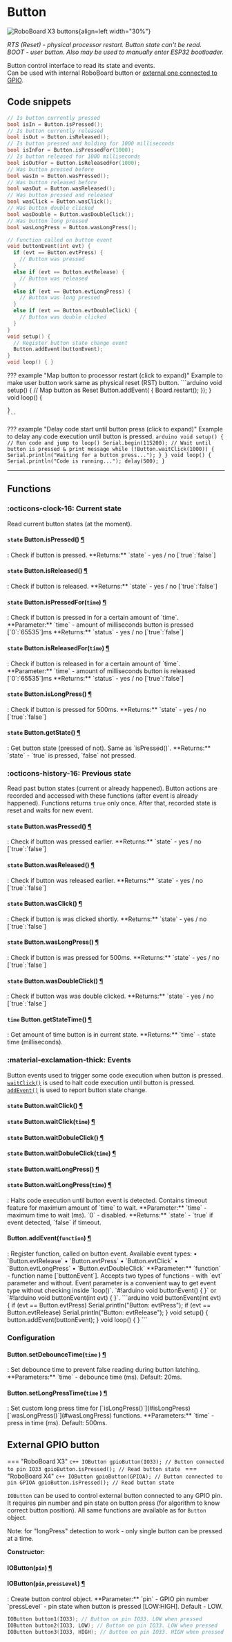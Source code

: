 # Button

![RoboBoard X3 buttons](../../assets/images/roboboard/roboboard-x3-buttons.jpg){align=left width="30%"}

_RTS (Reset) - physical processor restart. Button state can't be read._  
_BOOT - user button. Also may be used to manually enter ESP32 bootloader._  

<p style="clear: both;">Button control interface to read its state and events.<br>
Can be used with internal RoboBoard button or <a href="#external-gpio-button">external one connected to GPIO</a>.</p>

<!--
Read state of physical button. Marked as `BOOT` in X3 and `BUTTON` in X4. Can be used to run certain actions on press.
_Note: Reset (RTS) is for physical processor restart and its state can't be read._  
_Button BOOT is also used to enter ESP32 bootloader during power on._  
-->

## Code snippets

```c++ title="State read"
// Is button currently pressed
bool isIn = Button.isPressed();
// Is button currently released
bool isOut = Button.isReleased();
// Is button pressed and holding for 1000 milliseconds
bool isInFor = Button.isPressedFor(1000);
// Is button released for 1000 milliseconds
bool isOutFor = Button.isReleasedFor(1000);
// Was button pressed before
bool wasIn = Button.wasPressed();
// Was button released before
bool wasOut = Button.wasReleased();
// Was button pressed and released
bool wasClick = Button.wasClick();
// Was button double clicked
bool wasDouble = Button.wasDoubleClick();
// Was button long pressed
bool wasLongPress = Button.wasLongPress();
```

```c++ title="Event usage"
// Function called on button event
void buttonEvent(int evt) {
  if (evt == Button.evtPress) {
    // Button was pressed
  }
  else if (evt == Button.evtRelease) {
    // Button was released
  }
  else if (evt == Button.evtLongPress) {
    // Button was long pressed
  }
  else if (evt == Button.evtDoubleClick) {
    // Button was double clicked
  }
}
void setup() {
  // Register button state change event 
  Button.addEvent(buttonEvent);
}
void loop() { }
```

??? example "Map button to processor restart (click to expand)"
    Example to make user button work same as physical reset (RST) button.
    ```arduino
    void setup() {
      // Map button as Reset
      Button.addEvent([]() { Board.restart(); });
    }
    void loop() {
    
    }
    ```

??? example "Delay code start until button press (click to expand)"
    Example to delay any code execution until button is pressed.
    ```arduino
    void setup() {
      // Run code and jump to loop()
      Serial.begin(115200);
      // Wait until button is pressed & print message
      while (!Button.waitClick(1000)) {
        Serial.println("Waiting for a button press...");
      }
    }
    void loop() {
      Serial.println("Code is running...");
      delay(500);
    }
    ```

***

## Functions

### :octicons-clock-16: Current state

Read current button states (at the moment).

<h4 class="apidec" id="isPressed">
<code>state</code> <span class="object">Button</span>.<span class="function">isPressed</span>()
<a class="headerlink" href="#isPressed" title="Permanent link">¶</a></h4>
: Check if button is pressed.  
**Returns:**  
`state` - yes / no [`true`:`false`]  

<h4 class="apidec" id="isReleased">
<code>state</code> <span class="object">Button</span>.<span class="function">isReleased</span>()
<a class="headerlink" href="#isReleased" title="Permanent link">¶</a></h4>
: Check if button is released.  
**Returns:**  
`state` - yes / no [`true`:`false`]  

<h4 class="apidec" id="isPressedFor">
<code>state</code> <span class="object">Button</span>.<span class="function">isPressedFor</span>(<code>time</code>)
<a class="headerlink" href="#isPressedFor" title="Permanent link">¶</a></h4>
: Check if button is pressed in for a certain amount of `time`.  
**Parameter:** `time` - amount of milliseconds button is pressed [`0`:`65535`]ms  
**Returns:** `status` - yes / no [`true`:`false`]  

<h4 class="apidec" id="isReleasedFor">
<code>state</code> <span class="object">Button</span>.<span class="function">isReleasedFor</span>(<code>time</code>)
<a class="headerlink" href="#isReleasedFor" title="Permanent link">¶</a></h4>
: Check if button is released in for a certain amount of `time`.  
**Parameter:** `time` - amount of milliseconds button is released [`0`:`65535`]ms  
**Returns:** `status` - yes / no [`true`:`false`]  

<h4 class="apidec" id="isLongPress">
<code>state</code> <span class="object">Button</span>.<span class="function">isLongPress</span>()
<a class="headerlink" href="#isLongPress" title="Permanent link">¶</a></h4>
: Check if button is pressed for 500ms.  
**Returns:**  
`state` - yes / no [`true`:`false`]  

<h4 class="apidec" id="getState">
<code>state</code> <span class="object">Button</span>.<span class="function">getState</span>()
<a class="headerlink" href="#getState" title="Permanent link">¶</a></h4>
: Get button state (pressed of not). Same as `isPressed()`.  
**Returns:**  
`state` - `true` is pressed, `false` not pressed.  

### :octicons-history-16: Previous state

Read past button states (current or already happened). Button actions are recorded and accessed with these functions (after event is already happened). Functions returns `true` only once. After that, recorded state is reset and waits for new event.

<h4 class="apidec" id="wasPressed">
<code>state</code> <span class="object">Button</span>.<span class="function">wasPressed</span>()
<a class="headerlink" href="#wasPressed" title="Permanent link">¶</a></h4>
: Check if button was pressed earlier.  
**Returns:**  
`state` - yes / no [`true`:`false`]  

<h4 class="apidec" id="wasReleased">
<code>state</code> <span class="object">Button</span>.<span class="function">wasReleased</span>()
<a class="headerlink" href="#wasReleased" title="Permanent link">¶</a></h4>
: Check if button was released earlier.  
**Returns:**  
`state` - yes / no [`true`:`false`]  

<h4 class="apidec" id="wasClick">
<code>state</code> <span class="object">Button</span>.<span class="function">wasClick</span>()
<a class="headerlink" href="#wasClick" title="Permanent link">¶</a></h4>
: Check if button is was clicked shortly.  
**Returns:**  
`state` - yes / no [`true`:`false`]  

<h4 class="apidec" id="wasLongPress">
<code>state</code> <span class="object">Button</span>.<span class="function">wasLongPress</span>()
<a class="headerlink" href="#wasLongPress" title="Permanent link">¶</a></h4>
: Check if button is was pressed for 500ms.  
**Returns:**  
`state` - yes / no [`true`:`false`]  

<h4 class="apidec" id="wasDoubleClick">
<code>state</code> <span class="object">Button</span>.<span class="function">wasDoubleClick</span>()
<a class="headerlink" href="#wasDoubleClick" title="Permanent link">¶</a></h4>
: Check if button was was double clicked.  
**Returns:**  
`state` - yes / no [`true`:`false`]  

<h4 class="apidec" id="getStateTime">
<code>time</code> <span class="object">Button</span>.<span class="function">getStateTime</span>()
<a class="headerlink" href="#getStateTime" title="Permanent link">¶</a></h4>
: Get amount of time button is in current state.  
**Returns:**  
`time` - state time (milliseconds).  

### :material-exclamation-thick: Events

Button events used to trigger some code execution when button is pressed. [`waitClick()`](#waitClick) is used to halt code execution until button is pressed. [`addEvent()`](#addEvent) is used to report button state change.

<h4 class="apidec" id="waitClick">
<code>state</code> <span class="object">Button</span>.<span class="function">waitClick</span>()
<a class="headerlink" href="#waitClick" title="Permanent link">¶</a></h4>
<h4 class="apidec" id="waitClick-time">
<code>state</code> <span class="object">Button</span>.<span class="function">waitClick</span>(<code>time</code>)
<a class="headerlink" href="#waitClick-time" title="Permanent link">¶</a></h4>
<h4 class="apidec" id="waitDobuleClick">
<code>state</code> <span class="object">Button</span>.<span class="function">waitDobuleClick</span>()
<a class="headerlink" href="#waitDobuleClick" title="Permanent link">¶</a></h4>
<h4 class="apidec" id="waitDobuleClick-time">
<code>state</code> <span class="object">Button</span>.<span class="function">waitDobuleClick</span>(<code>time</code>)
<a class="headerlink" href="#waitDobuleClick-time" title="Permanent link">¶</a></h4>
<h4 class="apidec" id="waitLongPress">
<code>state</code> <span class="object">Button</span>.<span class="function">waitLongPress</span>()
<a class="headerlink" href="#waitLongPress" title="Permanent link">¶</a></h4>
<h4 class="apidec" id="waitLongPress-time">
<code>state</code> <span class="object">Button</span>.<span class="function">waitLongPress</span>(<code>time</code>)
<a class="headerlink" href="#waitLongPress-time" title="Permanent link">¶</a></h4>
: Halts code execution until button event is detected.  
Contains timeout feature for maximum amount of `time` to wait.  
**Parameter:** `time` - maximum time to wait (ms). `0` - disabled.  
**Returns:** `state` - `true` if event detected, `false` if timeout.  

<h4 class="apidec" id="addEvent">
<span class="object">Button</span>.<span class="function">addEvent</span>(<code>function</code>)
<a class="headerlink" href="#addEvent" title="Permanent link">¶</a></h4>
: Register function, called on button event. Available event types:  
• `Button.evtRelease`  
• `Button.evtPress`  
• `Button.evtClick`  
• `Button.evtLongPress`  
• `Button.evtDoubleClick`  
**Parameter:** `function` - function name [`buttonEvent`].  
Accepts two types of functions - with `evt` parameter and without. Event parameter is a convenient way to get event type without checking inside `loop()`.  
`#!arduino void buttonEvent() { }` or  `#!arduino void buttonEvent(int evt) { }`.  
```arduino
void buttonEvent(int evt) {
  if (evt == Button.evtPress) Serial.println("Button: evtPress");
  if (evt == Button.evtRelease) Serial.println("Button: evtRelease");
}
void setup() {
  button.addEvent(buttonEvent);
}
void loop() { }
```

### Configuration

<h4 class="apidec" id="setDebounceTime">
<span class="object">Button</span>.<span class="function">setDebounceTime</span>(<code>time</code> )
<a class="headerlink" href="#setDebounceTime" title="Permanent link">¶</a></h4>
: Set debounce time to prevent false reading during button latching.  
**Parameters:**  
`time` - debounce time (ms). Default: 20ms.  

<h4 class="apidec" id="setLongPressTime">
<span class="object">Button</span>.<span class="function">setLongPressTime</span>(<code>time</code> )
<a class="headerlink" href="#setLongPressTime" title="Permanent link">¶</a></h4>
: Set custom long press time for [`isLongPress()`](#isLongPress) [`wasLongPress()`](#wasLongPress) functions.  
**Parameters:**  
`time` - press in time (ms). Default: 500ms.  

## External GPIO button

=== "RoboBoard X3"
    ```c++
    IOButton gpioButton(IO33); // Button connected to pin IO33
    gpioButton.isPressed(); // Read button state
    ```
=== "RoboBoard X4"
    ```c++
    IOButton gpioButton(GPIOA); // Button connected to pin GPIOA
    gpioButton.isPressed(); // Read button state
    ```

`IOButton` can be used to control external button connected to any GPIO pin. It requires pin number and pin state on button press (for algorithm to know correct button position). All same functions are available as for `Button` object.

Note: for "longPress" detection to work - only single button can be pressed at a time.

**Constructor:**

<h4 class="apidec" id="IOButton">
<span class="object">IOButton</span>(<code>pin</code>)
<a class="headerlink" href="#IOButton" title="Permanent link">¶</a></h4>
<h4 class="apidec" id="IOButton">
<span class="object">IOButton</span>(<code>pin</code>,<code>pressLevel</code>)
<a class="headerlink" href="#IOButton" title="Permanent link">¶</a></h4>
: Create button control object.  
**Parameter:**  
`pin` - GPIO pin number  
`pressLevel` - pin state when button is pressed [LOW:HIGH]. Default - LOW.  


```c++
IOButton button1(IO33); // Button on pin IO33. LOW when pressed
IOButton button2(IO33, LOW); // Button on pin IO33. LOW when pressed
IOButton button3(IO33, HIGH); // Button on pin IO33. HIGH when pressed
```